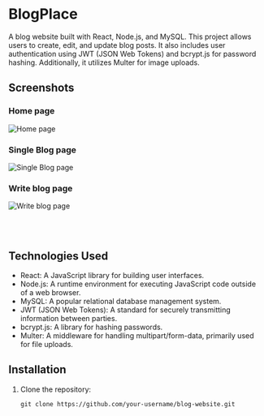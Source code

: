 # BlogPlace

A blog website built with React, Node.js, and MySQL. This project allows users to create, edit, and update blog posts. It also includes user authentication using JWT (JSON Web Tokens) and bcrypt.js for password hashing. Additionally, it utilizes Multer for image uploads.

## Screenshots

### Home page
![Home page](https://i.postimg.cc/QdSW6gBZ/Screenshot-645.png)

### Single Blog page
![Single Blog page](https://i.postimg.cc/FRXm389r/Screenshot-646.png)

### Write blog page
![Write blog page](https://i.postimg.cc/T2kFXFZK/Screenshot-647.png)

<br>
<br>

## Technologies Used

- React: A JavaScript library for building user interfaces.
- Node.js: A runtime environment for executing JavaScript code outside of a web browser.
- MySQL: A popular relational database management system.
- JWT (JSON Web Tokens): A standard for securely transmitting information between parties.
- bcrypt.js: A library for hashing passwords.
- Multer: A middleware for handling multipart/form-data, primarily used for file uploads.

## Installation

1. Clone the repository:

   ```shell
   git clone https://github.com/your-username/blog-website.git
